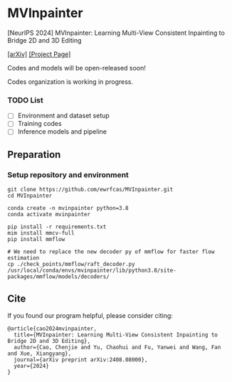 # MVInpainter
[NeurIPS 2024] MVInpainter: Learning Multi-View Consistent Inpainting to Bridge 2D and 3D Editing

[[arXiv]](https://arxiv.org/pdf/2408.08000) [[Project Page]](https://ewrfcas.github.io/MVInpainter/)

Codes and models will be open-released soon!

Codes organization is working in progress.

### TODO List
- [ ] Environment and dataset setup
- [ ] Training codes
- [ ] Inference models and pipeline

## Preparation

### Setup repository and environment
```
git clone https://github.com/ewrfcas/MVInpainter.git
cd MVInpainter

conda create -n mvinpainter python=3.8
conda activate mvinpainter

pip install -r requirements.txt
mim install mmcv-full
pip install mmflow

# We need to replace the new decoder py of mmflow for faster flow estimation
cp ./check_points/mmflow/raft_decoder.py /usr/local/conda/envs/mvinpainter/lib/python3.8/site-packages/mmflow/models/decoders/
```


## Cite
If you found our program helpful, please consider citing:

```
@article{cao2024mvinpainter,
  title={MVInpainter: Learning Multi-View Consistent Inpainting to Bridge 2D and 3D Editing},
  author={Cao, Chenjie and Yu, Chaohui and Fu, Yanwei and Wang, Fan and Xue, Xiangyang},
  journal={arXiv preprint arXiv:2408.08000},
  year={2024}
}
```